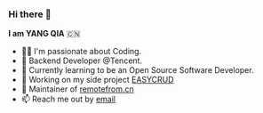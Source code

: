 ### Hi there 👋

**I am YANG QIA** 🇨🇳 

- 👨‍💻 I'm passionate about Coding.
- 🧱 Backend Developer @Tencent.
- 🌱 Currently learning to be an Open Source Software Developer.
- 🔭 Working on my side project [EASYCRUD](https://easycrud.org)
- 📝 Maintainer of [remotefrom.cn](https://remotefrom.cn)
- 📫 Reach me out by [email](mailto:2013xile@gmail.com)

